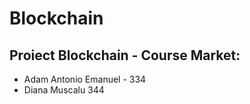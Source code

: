 # Blockchain

## Proiect Blockchain - Course Market:
  - Adam Antonio Emanuel - 334
  - Diana Muscalu 344

